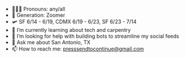 - 🧑🏻‍💻 Pronouns: any/all
- 🍑 Generation: Zoomer
- 🛩️ SF 6/14 - 6/19, CDMX 6/19 - 6/23, SF 6/23 - 7/14
- 🌱 I’m currently learning about tech and carpentry
- 🤔 I’m looking for help with building bots to streamline my social feeds
- 💬 Ask me about San Antonio, TX
- 📫 How to reach me: presssendtocontinue@gmail.com

<!--
**vrycoolthx/vrycoolthx** is a ✨ _special_ ✨ repository because its `README.md` (this file) appears on your GitHub profile.

Here are some ideas to get you started:


-->
